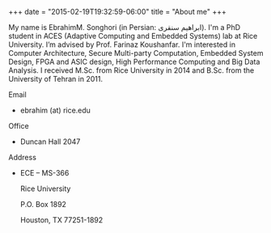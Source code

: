 +++
date = "2015-02-19T19:32:59-06:00"
title = "About me"
+++

<span itemscope itemtype="http://data-vocabulary.org/Person"> 
My name is <span itemprop="name">EbrahimM. Songhori</span> (in Persian: ابراهیم سنقری). I'm a <span itemprop="title">PhD student</span> in <span itemprop="affiliation">ACES (Adaptive Computing and Embedded Systems) lab</span> at <span itemprop="affiliation">Rice University</span>. <!--more-->I’m advised by <span itemprop="contact">Prof. Farinaz Koushanfar</span>. I'm interested in Computer Architecture, Secure Multi-party Computation, Embedded System Design, FPGA and ASIC design, High Performance Computing and Big Data Analysis. I received M.Sc. from Rice University in 2014 and B.Sc. from the <span itemprop="affiliation">University of Tehran</span> in 2011.</span>


Email

-	ebrahim (at) rice.edu

Office

-	Duncan Hall 2047

Address

-	ECE – MS-366

	Rice University

	P.O. Box 1892
	
	Houston, TX 77251-1892

